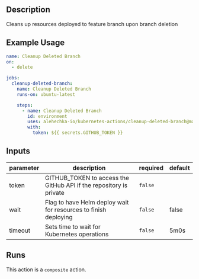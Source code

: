 <!-- action-docs-description -->
## Description

Cleans up resources deployed to feature branch upon branch deletion


<!-- action-docs-description -->

## Example Usage

```yaml
name: Cleanup Deleted Branch
on:
  - delete

jobs:
  cleanup-deleted-branch:
    name: Cleanup Deleted Branch
    runs-on: ubuntu-latest

    steps:
      - name: Cleanup Deleted Branch
        id: environment
        uses: alehechka-io/kubernetes-actions/cleanup-deleted-branch@main
        with:
          token: ${{ secrets.GITHUB_TOKEN }}
```

<!-- action-docs-inputs -->
## Inputs

| parameter | description | required | default |
| - | - | - | - |
| token | GITHUB_TOKEN to access the GitHub API if the repository is private | `false` |  |
| wait | Flag to have Helm deploy wait for resources to finish deploying | `false` | false |
| timeout | Sets time to wait for Kubernetes operations | `false` | 5m0s |



<!-- action-docs-inputs -->

<!-- action-docs-outputs -->

<!-- action-docs-outputs -->

<!-- action-docs-runs -->
## Runs

This action is a `composite` action.


<!-- action-docs-runs -->
